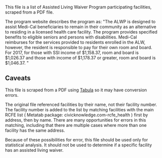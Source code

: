 
This file is a list of Assisted Living Waiver Program participating facilities, scraped from a PDF file. 

The program website describes the program as: "The ALWP is designed to assist
Medi-Cal beneficiaries to remain in their community as an alternative to
residing in a licensed health care facility. The program provides specified
benefits to eligible seniors and persons with disabilities. Medi-Cal reimburses
for the services provided to residents enrolled in the ALW, however, the
resident is responsible to pay for their own room and board. For 2017, for
those with SSI income of $1,158.37, room and board is $1,026.37 and those with
income of $1,178.37 or greater, room and board is $1,046.37. "

## Caveats

This file is scraped from a PDF using [Tabula](http://tabula.org) so it may have conversion errors. 

The original file referenced facilities by their name, not their facility number. The facility number is added to the list by matching facilities with the main RCFE list ( Metatab package: civicknowledge.com-rcfe_health ) first by address, then by name. There are many opportunities for errors in this matching, including that there are multiple cases where more than one facility has the same address. 

Because of these possibilities for error, this file should be used only for statistical analysis. It should not be used to determine if a specific facility has an assisted living waiver. 
